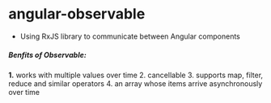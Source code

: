 # angular-observable
- Using RxJS library to communicate between Angular components
##### Benfits of Observable:
**1.** works with multiple values over time
2. cancellable
3. supports map, filter, reduce and similar operators
4. an array whose items arrive asynchronously over time
